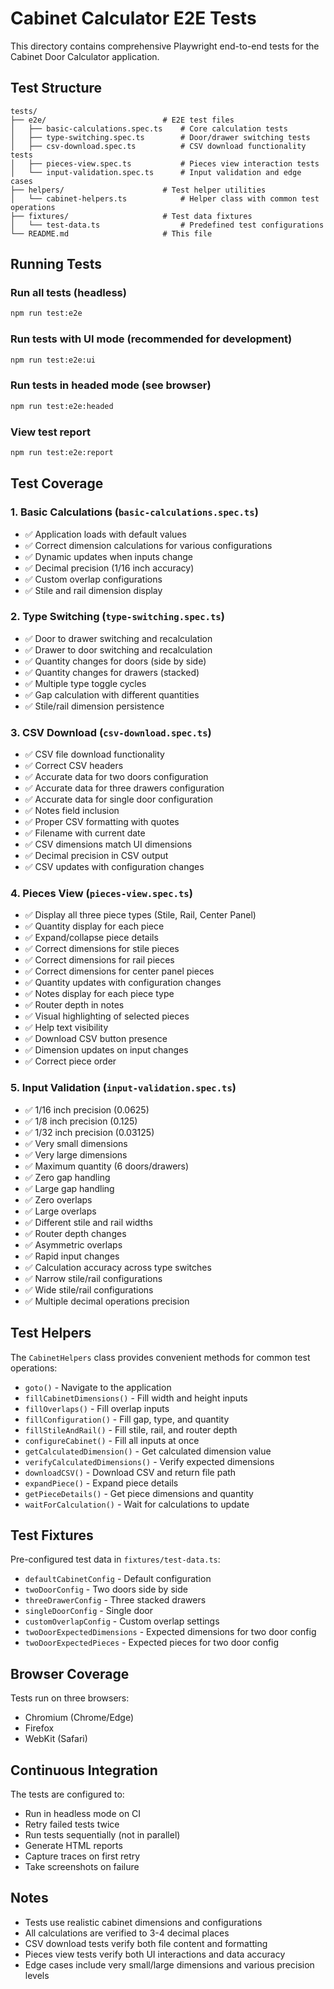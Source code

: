 # Cabinet Calculator E2E Tests

This directory contains comprehensive Playwright end-to-end tests for the Cabinet Door Calculator application.

## Test Structure

```
tests/
├── e2e/                          # E2E test files
│   ├── basic-calculations.spec.ts    # Core calculation tests
│   ├── type-switching.spec.ts        # Door/drawer switching tests
│   ├── csv-download.spec.ts          # CSV download functionality tests
│   ├── pieces-view.spec.ts           # Pieces view interaction tests
│   └── input-validation.spec.ts      # Input validation and edge cases
├── helpers/                      # Test helper utilities
│   └── cabinet-helpers.ts            # Helper class with common test operations
├── fixtures/                     # Test data fixtures
│   └── test-data.ts                  # Predefined test configurations
└── README.md                     # This file
```

## Running Tests

### Run all tests (headless)
```bash
npm run test:e2e
```

### Run tests with UI mode (recommended for development)
```bash
npm run test:e2e:ui
```

### Run tests in headed mode (see browser)
```bash
npm run test:e2e:headed
```

### View test report
```bash
npm run test:e2e:report
```

## Test Coverage

### 1. Basic Calculations (`basic-calculations.spec.ts`)
- ✅ Application loads with default values
- ✅ Correct dimension calculations for various configurations
- ✅ Dynamic updates when inputs change
- ✅ Decimal precision (1/16 inch accuracy)
- ✅ Custom overlap configurations
- ✅ Stile and rail dimension display

### 2. Type Switching (`type-switching.spec.ts`)
- ✅ Door to drawer switching and recalculation
- ✅ Drawer to door switching and recalculation
- ✅ Quantity changes for doors (side by side)
- ✅ Quantity changes for drawers (stacked)
- ✅ Multiple type toggle cycles
- ✅ Gap calculation with different quantities
- ✅ Stile/rail dimension persistence

### 3. CSV Download (`csv-download.spec.ts`)
- ✅ CSV file download functionality
- ✅ Correct CSV headers
- ✅ Accurate data for two doors configuration
- ✅ Accurate data for three drawers configuration
- ✅ Accurate data for single door configuration
- ✅ Notes field inclusion
- ✅ Proper CSV formatting with quotes
- ✅ Filename with current date
- ✅ CSV dimensions match UI dimensions
- ✅ Decimal precision in CSV output
- ✅ CSV updates with configuration changes

### 4. Pieces View (`pieces-view.spec.ts`)
- ✅ Display all three piece types (Stile, Rail, Center Panel)
- ✅ Quantity display for each piece
- ✅ Expand/collapse piece details
- ✅ Correct dimensions for stile pieces
- ✅ Correct dimensions for rail pieces
- ✅ Correct dimensions for center panel pieces
- ✅ Quantity updates with configuration changes
- ✅ Notes display for each piece type
- ✅ Router depth in notes
- ✅ Visual highlighting of selected pieces
- ✅ Help text visibility
- ✅ Download CSV button presence
- ✅ Dimension updates on input changes
- ✅ Correct piece order

### 5. Input Validation (`input-validation.spec.ts`)
- ✅ 1/16 inch precision (0.0625)
- ✅ 1/8 inch precision (0.125)
- ✅ 1/32 inch precision (0.03125)
- ✅ Very small dimensions
- ✅ Very large dimensions
- ✅ Maximum quantity (6 doors/drawers)
- ✅ Zero gap handling
- ✅ Large gap handling
- ✅ Zero overlaps
- ✅ Large overlaps
- ✅ Different stile and rail widths
- ✅ Router depth changes
- ✅ Asymmetric overlaps
- ✅ Rapid input changes
- ✅ Calculation accuracy across type switches
- ✅ Narrow stile/rail configurations
- ✅ Wide stile/rail configurations
- ✅ Multiple decimal operations precision

## Test Helpers

The `CabinetHelpers` class provides convenient methods for common test operations:

- `goto()` - Navigate to the application
- `fillCabinetDimensions()` - Fill width and height inputs
- `fillOverlaps()` - Fill overlap inputs
- `fillConfiguration()` - Fill gap, type, and quantity
- `fillStileAndRail()` - Fill stile, rail, and router depth
- `configureCabinet()` - Fill all inputs at once
- `getCalculatedDimension()` - Get calculated dimension value
- `verifyCalculatedDimensions()` - Verify expected dimensions
- `downloadCSV()` - Download CSV and return file path
- `expandPiece()` - Expand piece details
- `getPieceDetails()` - Get piece dimensions and quantity
- `waitForCalculation()` - Wait for calculations to update

## Test Fixtures

Pre-configured test data in `fixtures/test-data.ts`:

- `defaultCabinetConfig` - Default configuration
- `twoDoorConfig` - Two doors side by side
- `threeDrawerConfig` - Three stacked drawers
- `singleDoorConfig` - Single door
- `customOverlapConfig` - Custom overlap settings
- `twoDoorExpectedDimensions` - Expected dimensions for two door config
- `twoDoorExpectedPieces` - Expected pieces for two door config

## Browser Coverage

Tests run on three browsers:
- Chromium (Chrome/Edge)
- Firefox
- WebKit (Safari)

## Continuous Integration

The tests are configured to:
- Run in headless mode on CI
- Retry failed tests twice
- Run tests sequentially (not in parallel)
- Generate HTML reports
- Capture traces on first retry
- Take screenshots on failure

## Notes

- Tests use realistic cabinet dimensions and configurations
- All calculations are verified to 3-4 decimal places
- CSV download tests verify both file content and formatting
- Pieces view tests verify both UI interactions and data accuracy
- Edge cases include very small/large dimensions and various precision levels
